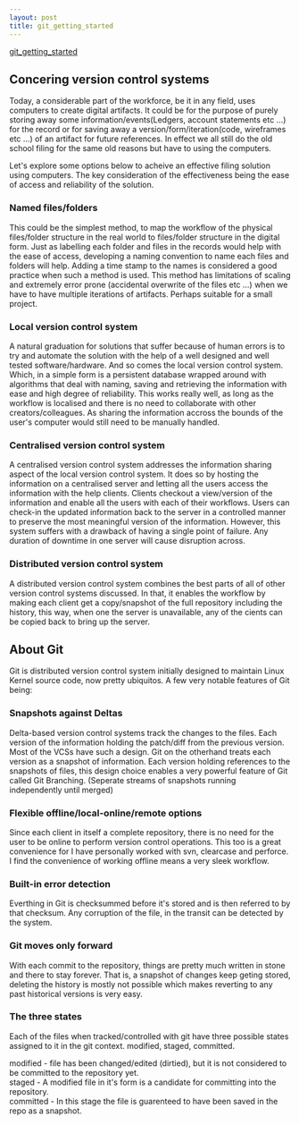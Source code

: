 ```yaml
---
layout: post
title: git_getting_started
---
```


[git_getting_started](https://github.com/dayarthvader/git_getting_started)

## Concering version control systems
Today, a considerable part of the workforce, be it in any field, uses computers to create digital artifacts. It could be for the purpose of purely storing away some information/events(Ledgers, account statements etc ...) for the record or for saving away a version/form/iteration(code, wireframes etc ...) of an artifact for future references. In effect we all still do the old school filing for the same old reasons but have to using the computers.

Let's explore some options below to acheive an effective filing solution using computers. The key consideration of the effectiveness being the ease of access and reliability of the solution.

### Named files/folders
This could be the simplest method, to map the workflow of the physical files/folder structure in the real world to files/folder structure in the digital form. Just as labelling each folder and files in the records would help with the ease of access, developing a naming convention to name each files and folders will help. Adding a time stamp to the names is considered a good practice when such a method is used. This method has limitations of scaling and extremely error prone (accidental overwrite of the files etc ...) when we have to have multiple iterations of artifacts. Perhaps suitable for a small project.

### Local version control system
A natural graduation for solutions that suffer because of human errors is to try and automate the solution with the help of a well designed and well tested software/hardware. And so comes the local version control system. Which, in a simple form is a persistent database wrapped around with algorithms that deal with naming, saving and retrieving the information with ease and high degree of reliability. This works really well, as long as the workflow is localised and there is no need to collaborate with other creators/colleagues. As sharing the information accross the bounds of the user's computer would still need to be manually handled.

### Centralised version control system
A centralised version control system addresses the information sharing aspect of the local version control system. It does so by hosting the information on a centralised server and letting all the users access the information with the help clients. Clients checkout a view/version of the information and enable all the users with each of their workflows. Users can check-in the updated information back to the server in a controlled manner to preserve the most meaningful version of the information. However, this system suffers with a drawback of having a single point of failure. Any duration of downtime in one server will cause disruption across.

### Distributed version control system
A distributed version control system combines the best parts of all of other version control systems discussed. In that, it enables the workflow by making each client get a copy/snapshot of the full repository including the history, this way, when one the server is unavailable, any of the cients can be copied back to bring up the server.

## About Git
Git is distributed version control system initially designed to maintain Linux Kernel source code, now pretty ubiquitos.
A few very notable features of Git being:

### Snapshots against Deltas
Delta-based version control systems track the changes to the files. Each version of the information holding the patch/diff from the previous version. Most of the VCSs have such a design. Git on the otherhand treats each version as a snapshot of information. Each version holding references to the snapshots of files, this design choice enables a very powerful feature of Git called Git Branching. (Seperate streams of snapshots running independently until merged)

### Flexible offline/local-online/remote options
Since each client in itself a complete repository, there is no need for the user to be online to perform version control operations. This too is a great convenience for I have personally worked with svn, clearcase and perforce. I find the convenience of working offline means a very sleek workflow.

### Built-in error detection
Everthing in Git is checksummed before it's stored and is then referred to by that checksum. Any corruption of the file, in the transit can be detected by the system.

### Git moves only forward
With each commit to the repository, things are pretty much written in stone and there to stay forever. That is, a snapshot of changes keep geting stored, deleting the history is mostly not possible which makes reverting to any past historical versions is very easy.

### The three states
Each of the files when tracked/controlled with git have three possible states assigned to it in the git context.
modified, staged, committed.

modified  - file has been changed/edited (dirtied), but it is not considered to be committed to the repository yet.   
staged    - A modified file in it's form is a candidate for committing into the repository.   
committed - In this stage the file is guarenteed to have been saved in the repo as a snapshot.   
